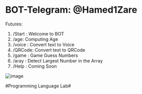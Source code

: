 # BOT-Telegram: @Hamed1Zare
Futures:
1. /Start : Welcome to BOT
2. /age:    Computing Age 
3. /voice : Convert text to Voice
4. /QRCode: Convert text to QRCode
5. /game : Game Guess Numbers
6. /aray : Detect Largest Number in the Array
7. /Help : Coming Soon

![image](https://user-images.githubusercontent.com/56786033/168379563-d6d40442-3584-443e-8785-8ce94e8e67b9.png)

#Programming Language Lab#
